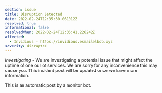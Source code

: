 ```yaml
---
section: issue
title: Disruption Detected
date: 2022-02-24T12:35:30.061012Z
resolved: true
informational: false
resolvedWhen: 2022-02-24T12:36:41.226242Z
affected:
  - Invidious - https://invidious.esmailelbob.xyz
severity: disrupted
---
```

*Investigating* - We are investigating a potential issue that might affect the uptime of one our of services. We are sorry for any inconvenience this may cause you. This incident post will be updated once we have more information.

This is an automatic post by a monitor bot.
        